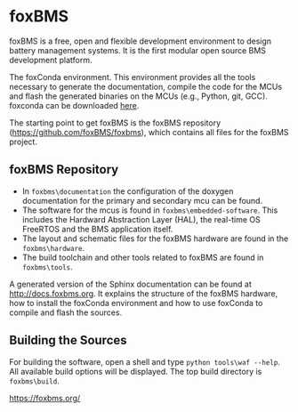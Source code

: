 # foxBMS

foxBMS is a free, open and flexible development environment to design battery
management systems. It is the first modular open source BMS development
platform.

The foxConda environment. This environment provides all the tools necessary
to generate the documentation, compile the code for the MCUs and flash the
generated binaries on the MCUs (e.g., Python, git, GCC). foxconda can be
downloaded [here](https://iisb-foxbms.iisb.fraunhofer.de/foxbms/).

The starting point to get foxBMS is the foxBMS repository
(https://github.com/foxBMS/foxbms), which contains all files for the foxBMS
project.

## foxBMS Repository

- In `foxbms\documentation` the configuration of the doxygen documentation for
  the primary and secondary mcu can be found.
- The software for the mcus is found in `foxbms\embedded-software`. This
  includes the Hardward Abstraction Layer (HAL), the real-time OS FreeRTOS
  and the BMS application itself.
- The layout and schematic files for the foxBMS hardware are found in the
  `foxbms\hardware`.
- The build toolchain and other tools related to foxBMS are found in
  `foxbms\tools`.

A generated version of the Sphinx documentation can be found at
http://docs.foxbms.org. It explains the structure of the foxBMS hardware, how
to install the foxConda environment and how to use foxConda to compile and
flash the sources.

## Building the Sources
For building the software, open a shell and type `python tools\waf --help`. All
available build options will be displayed. The top build directory is
`foxbms\build`.

https://foxbms.org/
